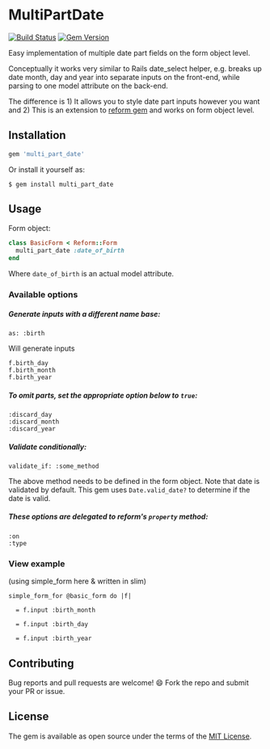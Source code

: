 # MultiPartDate
[![Build Status](https://semaphoreci.com/api/v1/policygenius/multi_part_date/branches/master/badge.svg)](https://semaphoreci.com/policygenius/multi_part_date)
[![Gem Version](https://badge.fury.io/rb/multi_part_date.svg)](https://badge.fury.io/rb/multi_part_date)

Easy implementation of multiple date part fields on the form object level.

Conceptually it works very similar to Rails date_select helper, e.g. breaks up date month, day and year into separate inputs on the front-end, while parsing to one model attribute on the back-end.

The difference is 1) It allows you to style date part inputs however you want and 2) This is an extension to [reform gem](https://github.com/apotonick/reform) and works on form object level.

## Installation

```ruby
gem 'multi_part_date'
```

Or install it yourself as:

    $ gem install multi_part_date

## Usage

Form object:

```ruby
class BasicForm < Reform::Form
  multi_part_date :date_of_birth
end
```

Where `date_of_birth` is an actual model attribute.

### Available options

##### Generate inputs with a different name base:

```
as: :birth
```

Will generate inputs

```
f.birth_day
f.birth_month
f.birth_year
```



##### To omit parts, set the appropriate option below to `true`:

```
:discard_day
:discard_month
:discard_year
```

##### Validate conditionally:

```
validate_if: :some_method
```

The above method needs to be defined in the form object.
Note that date is validated by default.
This gem uses `Date.valid_date?` to determine if the date is valid.

##### These options are delegated to reform's `property` method:

```
:on
:type
```

### View example
(using simple_form here & written in slim)

```slim
simple_form_for @basic_form do |f|

  = f.input :birth_month

  = f.input :birth_day

  = f.input :birth_year
```

## Contributing

Bug reports and pull requests are welcome! :smile: Fork the repo and submit your PR or issue.

## License

The gem is available as open source under the terms of the [MIT License](http://opensource.org/licenses/MIT).
